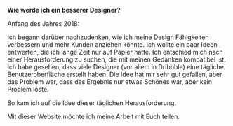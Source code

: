  <!-- Beschreibung meines Projekts -->

**Wie werde ich ein besserer Designer?**

Anfang des Jahres 2018:

Ich begann darüber nachzudenken, wie ich meine Design Fähigkeiten verbessern und mehr Kunden anziehen könnte. Ich wollte ein paar Ideen entwerfen, die ich lange Zeit nur auf Papier hatte. Ich entschied mich nach einer Herausforderung zu suchen, die mit meinen Gedanken kompatibel ist. Ich habe gesehen, dass viele Designer (vor allem in Dribbble) eine tägliche Benutzeroberfläche erstellt haben. Die Idee hat mir sehr gut gefallen, aber das Problem war, dass das Ergebnis nur etwas Schönes war, aber kein Problem löste.

So kam ich auf die Idee dieser täglichen Herausforderung.

Mit dieser Website möchte ich meine Arbeit mit Euch teilen.


